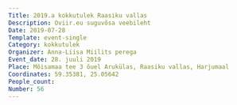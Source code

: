 ```yaml
---
Title: 2019.a kokkutulek Raasiku vallas
Description: Oviir.eu suguvõsa veebileht
Date: 2019-07-28
Template: event-single
Category: kokkutulek
Organizer: Anna-Liisa Miilits perega
Event_date: 28. juuli 2019
Place: Mõisamaa tee 3 õuel Arukülas, Raasiku vallas, Harjumaal
Coordinates: 59.35381, 25.05642
People_count:
Number: 56
---
```


